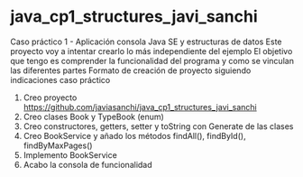 # java_cp1_structures_javi_sanchi
Caso práctico 1 - Aplicación consola Java SE y estructuras de datos
Este proyecto voy a intentar crearlo lo más independiente del ejemplo
El objetivo que tengo es comprender la funcionalidad del programa y como se vinculan las diferentes partes
Formato de creación de proyecto siguiendo indicaciones caso práctico
1. Creo proyecto https://github.com/javiasanchi/java_cp1_structures_javi_sanchi
2. Creo clases Book y TypeBook (enum)
3. Creo constructores, getters, setter y toString con Generate de las clases
4. Creo BookService y añado los métodos findAll(), findById(), findByMaxPages()
5. Implemento BookService
6. Acabo la consola de funcionalidad